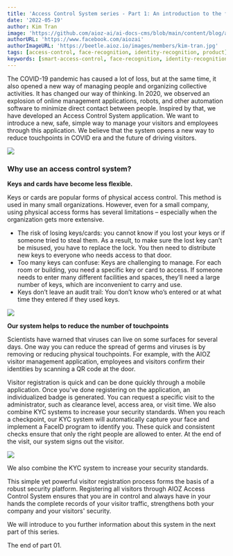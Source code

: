```yaml
---
title: 'Access Control System series - Part 1: An introduction to the future'
date: '2022-05-19'
author: Kim Tran
image: 'https://github.com/aioz-ai/ai-docs-cms/blob/main/content/blog/assets/2021-04-16-access-control/Untitled.png?raw=true'
authorURL: 'https://www.facebook.com/aiozai'
authorImageURL: 'https://beetle.aioz.io/images/members/kim-tran.jpg'
tags: [access-control, face-recognition, identity-recognition, product]
keywords: [smart-access-control, face-recognition, identity-recognition, aioz-ai, ai-product]
---
```


The COVID-19 pandemic has caused a lot of loss, but at the same time, it also opened a new way of managing people and organizing collective activities. It has changed our way of thinking. In 2020, we observed an explosion of online management applications, robots, and other automation software to minimize direct contact between people. Inspired by that, we have developed an Access Control System application. We want to introduce a new, safe, simple way to manage your visitors and employees through this application. We believe that the system opens a new way to reduce touchpoints in COVID era and the future of driving visitors.

![](https://github.com/aioz-ai/ai-docs-cms/blob/main/content/blog/assets/2021-04-16-access-control/Untitled.png?raw=true)
<!--truncate-->

### **Why use an access control system?**

**Keys and cards have become less flexible.**

Keys or cards are popular forms of physical access control. This method is used in many small organizations. However, even for a small company, using physical access forms has several limitations – especially when the organization gets more extensive.

- The risk of losing keys/cards: you cannot know if you lost your keys or if someone tried to steal them. As a result, to make sure the lost key can’t be misused, you have to replace the lock. You then need to distribute new keys to everyone who needs access to that door.
- Too many keys can confuse: Keys are challenging to manage. For each room or building, you need a specific key or card to access. If someone needs to enter many different facilities and spaces, they’ll need a large number of keys, which are inconvenient to carry and use.
- Keys don’t leave an audit trail: You don’t know who’s entered or at what time they entered if they used keys.

![](https://github.com/aioz-ai/ai-docs-cms/blob/main/content/blog/assets/2021-04-16-access-control/Untitled%201.png?raw=true)

**Our system helps to reduce the number of touchpoints**

Scientists have warned that viruses can live on some surfaces for several days. One way you can reduce the spread of germs and viruses is by removing or reducing physical touchpoints. For example, with the AIOZ visitor management application, employees and visitors confirm their identities by scanning a QR code at the door.

Visitor registration is quick and can be done quickly through a mobile application. Once you've done registering on the application, an individualized badge is generated. You can request a specific visit to the administrator, such as clearance level, access area, or visit time. We also combine KYC systems to increase your security standards. When you reach a checkpoint, our KYC system will automatically capture your face and implement a FaceID program to identify you. These quick and consistent checks ensure that only the right people are allowed to enter. At the end of the visit, our system signs out the visitor.

![](https://github.com/aioz-ai/ai-docs-cms/blob/main/content/blog/assets/2021-04-16-access-control/Untitled%202.png?raw=true)

We also combine the KYC system to increase your security standards.

This simple yet powerful visitor registration process forms the basis of a robust security platform. Registering all visitors through AIOZ Access Control System ensures that you are in control and always have in your hands the complete records of your visitor traffic, strengthens both your company and your visitors' security.

We will introduce to you further information about this system in the next part of this series.

The end of part 01.
